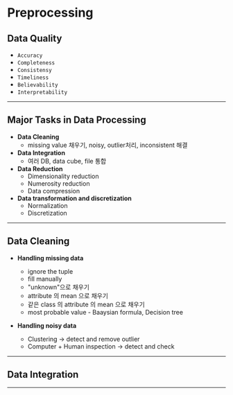# Preprocessing 
## Data Quality
  * ```Accuracy```
  * ```Completeness```
  * ```Consistensy```
  * ```Timeliness```
  * ```Believability```
  * ```Interpretability```

---

## Major Tasks in Data Processing
  * **Data Cleaning**
    * missing value 채우기, noisy, outlier처리, inconsistent 해결  
  * **Data Integration**
    * 여러 DB, data cube, file 통합
  * **Data Reduction**
    * Dimensionality reduction
    * Numerosity reduction
    * Data compression
  * **Data transformation and discretization**
    * Normalization
    * Discretization
  
---

## Data Cleaning
  * **Handling missing data**
     * ignore the tuple
     * fill manually
     * \"unknown\"으로 채우기
     * attribute 의 mean 으로 채우기
     * 같은 class 의 attribute 의 mean 으로 채우기
     * most probable value - Baaysian formula, Decision tree
     
  * **Handling noisy data**
     * Clustering -> detect and remove outlier 
     * Computer \+ Human inspection -> detect and check
     
---
## Data Integration

---
